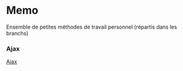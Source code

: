 # Memo
Ensemble de petites méthodes de travail personnel (répartis dans les branchs)
### Ajax
[Ajax](https://github.com/YlrahcPlay/Memo/tree/Ajax "texte pour le titre, facultatif")
